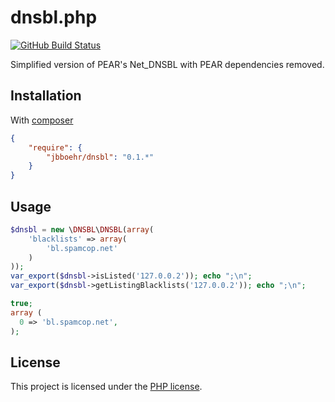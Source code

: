 # dnsbl.php

[![GitHub Build Status](https://github.com/jbboehr/dnsbl.php/workflows/ci/badge.svg)](https://github.com/jbboehr/dnsbl.php/actions?query=workflow%3Aci)

Simplified version of PEAR's Net_DNSBL with PEAR dependencies removed.


## Installation

With [composer](http://getcomposer.org)

```json
{
    "require": {
        "jbboehr/dnsbl": "0.1.*"
    }
}
```


## Usage

```php
$dnsbl = new \DNSBL\DNSBL(array(
    'blacklists' => array(
        'bl.spamcop.net'
    )
));
var_export($dnsbl->isListed('127.0.0.2')); echo ";\n";
var_export($dnsbl->getListingBlacklists('127.0.0.2')); echo ";\n";
```

```php
true;
array (
  0 => 'bl.spamcop.net',
);
```


## License

This project is licensed under the [PHP license](http://php.net/license/3_01.txt).

